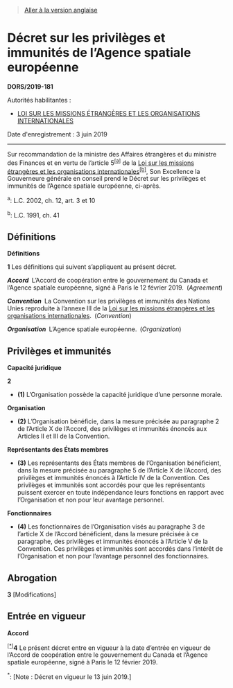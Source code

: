 > [Aller à la version anglaise](/en/Regulations/Statutory%20Orders%20and%20Regulations/2019/181.md)

# Décret sur les privilèges et immunités de l’Agence spatiale européenne

**DORS/2019-181**

Autorités habilitantes : 
- [LOI SUR LES MISSIONS ÉTRANGÈRES ET LES ORGANISATIONS INTERNATIONALES](/fr/Lois/Lois%20du%20Canada/1991/ch.%2041.md)

Date d'enregistrement : 3 juin 2019

----------

Sur recommandation de la ministre des Affaires étrangères et du ministre des Finances et en vertu de l’article 5<sup><a href='#nbp_81000-2-3812-F_hq_23246'>[a]</a></sup> de la [Loi sur les missions étrangères et les organisations internationales](/fr/Lois/Lois%20du%20Canada/1991/ch.%2041.md)<sup><a href='#nbp_81000-2-3812-F_hq_23247'>[b]</a></sup>, Son Excellence la Gouverneure générale en conseil prend le Décret sur les privilèges et immunités de l’Agence spatiale européenne, ci-après.

<a name='nbp_81000-2-3812-F_hq_23246'><sup>a</sup></a>: L.C. 2002, ch. 12, art. 3 et 10<br />

<a name='nbp_81000-2-3812-F_hq_23247'><sup>b</sup></a>: L.C. 1991, ch. 41<br />




## Définitions



**Définitions**

**1** Les définitions qui suivent s’appliquent au présent décret.

***Accord*** L’Accord de coopération entre le gouvernement du Canada et l’Agence spatiale européenne, signé à Paris le 12 février 2019. (*Agreement*)

***Convention*** La Convention sur les privilèges et immunités des Nations Unies reproduite à l’annexe III de la [Loi sur les missions étrangères et les organisations internationales](/fr/Lois/Lois%20du%20Canada/1991/ch.%2041.md). (*Convention*)

***Organisation*** L’Agence spatiale européenne. (*Organization*)




## Privilèges et immunités



**Capacité juridique**

**2** 

- **(1)** L’Organisation possède la capacité juridique d’une personne morale.

**Organisation**

- **(2)** L’Organisation bénéficie, dans la mesure précisée au paragraphe 2 de l’Article X de l’Accord, des privilèges et immunités énoncés aux Articles II et III de la Convention.

**Représentants des États membres**

- **(3)** Les représentants des États membres de l’Organisation bénéficient, dans la mesure précisée au paragraphe 5 de l’Article X de l’Accord, des privilèges et immunités énoncés à l’Article IV de la Convention. Ces privilèges et immunités sont accordés pour que les représentants puissent exercer en toute indépendance leurs fonctions en rapport avec l’Organisation et non pour leur avantage personnel.

**Fonctionnaires**

- **(4)** Les fonctionnaires de l’Organisation visés au paragraphe 3 de l’article X de l’Accord bénéficient, dans la mesure précisée à ce paragraphe, des privilèges et immunités énoncés à l’Article V de la Convention. Ces privilèges et immunités sont accordés dans l’intérêt de l’Organisation et non pour l’avantage personnel des fonctionnaires.




## Abrogation


**3** [Modifications]




## Entrée en vigueur



**Accord**

<sup><a href='#nbp_SOR-2019-181_f_transform_hq_23881'>[*]</a></sup>**4** Le présent décret entre en vigueur à la date d’entrée en vigueur de l’Accord de coopération entre le gouvernement du Canada et l’Agence spatiale européenne, signé à Paris le 12 février 2019.

<a name='nbp_SOR-2019-181_f_transform_hq_23881'><sup>*</sup></a>: [Note : Décret en vigueur le 13 juin 2019.]<br />


